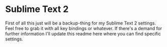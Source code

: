 Sublime Text 2
==============

First of all this just will be a backup-thing for my Sublime Text 2 settings. 
Feel free to grab it with all key bindings or whatever. 
If there's a demand for further information I'll update this readme here where you can find specific settings. 
